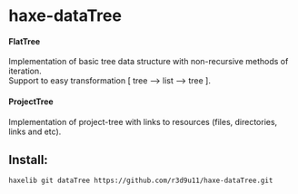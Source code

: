 haxe-dataTree
=========================

#### FlatTree

Implementation of basic tree data structure with non-recursive methods of iteration.<br/>
Support to easy transformation [ tree --> list --> tree ].

#### ProjectTree

Implementation of project-tree with links to resources (files, directories, links and etc).

## Install:
`haxelib git dataTree https://github.com/r3d9u11/haxe-dataTree.git`
